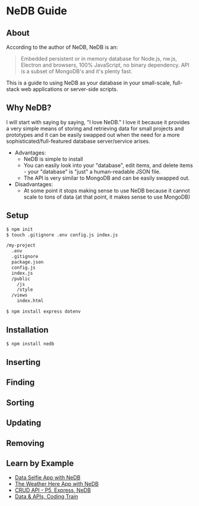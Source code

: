 # NeDB Guide

## About

According to the author of NeDB, NeDB is an:
> Embedded persistent or in memory database for Node.js, nw.js, Electron and browsers, 100% JavaScript, no binary dependency. API is a subset of MongoDB's and it's plenty fast.

This is a guide to using NeDB as your database in your small-scale, full-stack web applications or server-side scripts.

## Why NeDB?

I will start with saying by saying, "I love NeDB." I love it because it provides a very simple means of storing and retrieving data for small projects and prototypes and it can be easily swapped out when the need for a more sophisticated/full-featured database server/service arises.

* Advantages:
  * NeDB is simple to install
  * You can easily look into your "database", edit items, and delete items - your "database" is "just" a human-readable JSON file.
  * The API is very similar to MongoDB and can be easily swapped out.
* Disadvantages:
  * At some point it stops making sense to use NeDB because it cannot scale to tons of data (at that point, it makes sense to use MongoDB)


## Setup

```sh
$ npm init
$ touch .gitignore .env config.js index.js
```

```txt
/my-project
  .env
  .gitignore
  package.json
  config.js
  index.js
  /public
    /js
    /style
  /views
    index.html
```

```sh
$ npm install express dotenv
```

## Installation

```sh
$ npm install nedb
```

## Inserting

## Finding

## Sorting

## Updating

## Removing

## Learn by Example

* [Data Selfie App with NeDB](https://github.com/joeyklee/data-selfie-app)
* [The Weather Here App with NeDB](https://github.com/joeyklee/the-weather-here)
* [CRUD API - P5, Express, NeDB](https://github.com/joeyklee/simple-express-api)
* [Data & APIs, Coding Train](https://github.com/CodingTrain/Intro-to-Data-APIs-JS)

